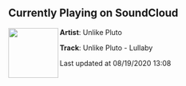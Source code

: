 ## Currently Playing on SoundCloud

[<img align="left" width="100" src="https://i1.sndcdn.com/artworks-5nujp7cKrvyxtNub-1GzGLg-t50x50.jpg">](https://soundcloud.com/unlikepluto/unlike-pluto-lullaby?in=unlikepluto/sets/messy-mind)

**Artist**: Unlike Pluto 

**Track**: Unlike Pluto - Lullaby

Last updated at 08/19/2020 13:08

